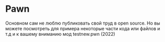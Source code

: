 # Pawn

Основном сам не люблю публиковать свой труд в open source.
Но вы можете посмотреть для примера некоторые части кода или файлов и т.д
и к вашему вниманию мод testnew.pwn (2022)
